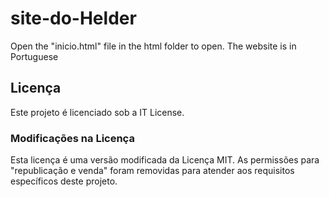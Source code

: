 # site-do-Helder
Open the "inicio.html" file in the html folder to open.
The website is in Portuguese 
## Licença

Este projeto é licenciado sob a IT License.

### Modificações na Licença

Esta licença é uma versão modificada da Licença MIT. As permissões para "republicação e venda" foram removidas para atender aos requisitos específicos deste projeto.

